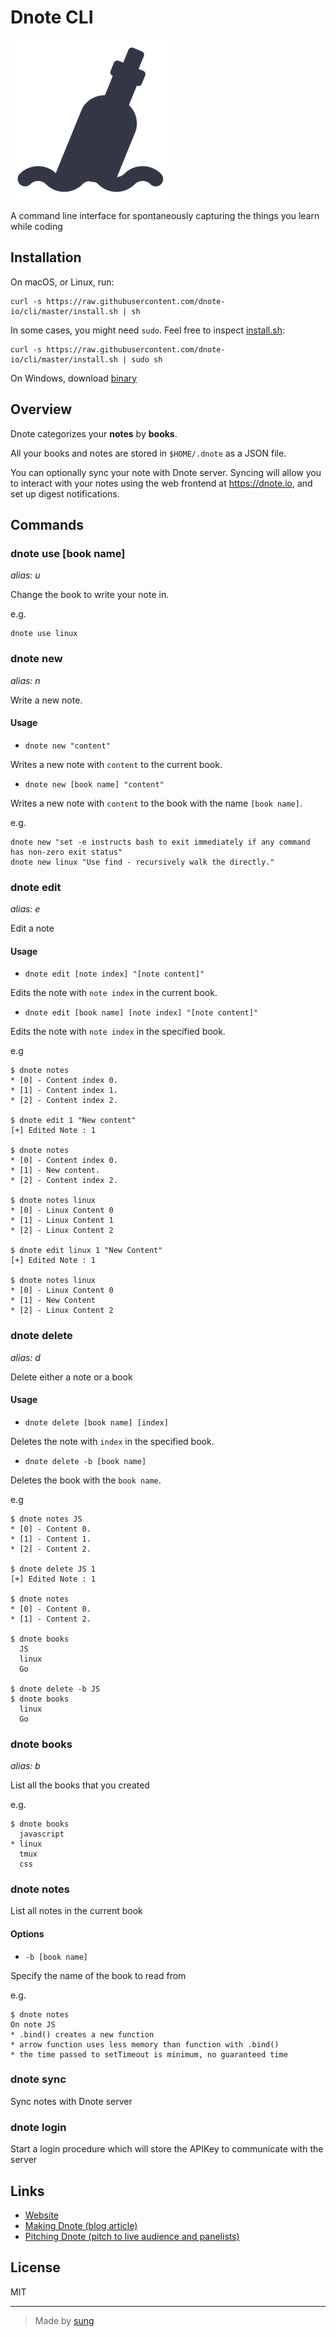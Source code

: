 # Dnote CLI

![Dnote](assets/main.png)

A command line interface for spontaneously capturing the things you learn while coding

## Installation

On macOS, or Linux, run:

    curl -s https://raw.githubusercontent.com/dnote-io/cli/master/install.sh | sh

In some cases, you might need `sudo`. Feel free to inspect [install.sh](https://github.com/dnote-io/cli/blob/master/install.sh):

    curl -s https://raw.githubusercontent.com/dnote-io/cli/master/install.sh | sudo sh

On Windows, download [binary](https://github.com/dnote-io/cli/releases)

## Overview

Dnote categorizes your **notes** by **books**.

All your books and notes are stored in `$HOME/.dnote` as a JSON file.

You can optionally sync your note with Dnote server. Syncing will allow you to interact with your notes using the web frontend at https://dnote.io, and set up digest notifications.

## Commands

### dnote use [book name]
*alias: u*

Change the book to write your note in.

e.g.

    dnote use linux

### dnote new
*alias: n*

Write a new note.

#### Usage

* `dnote new "content"`

Writes a new note with `content` to the current book.

* `dnote new [book name] "content"`

Writes a new note with `content` to the book with the name `[book name]`.


e.g.

    dnote new "set -e instructs bash to exit immediately if any command has non-zero exit status"
    dnote new linux "Use find - recursively walk the directly."

### dnote edit
*alias: e*

Edit a note

#### Usage

* `dnote edit [note index] "[note content]"`

Edits the note with `note index` in the current book.

* `dnote edit [book name] [note index] "[note content]"`

Edits the note with `note index` in the specified book.

e.g

    $ dnote notes
    * [0] - Content index 0.
    * [1] - Content index 1.
    * [2] - Content index 2.

    $ dnote edit 1 "New content"
    [+] Edited Note : 1

    $ dnote notes
    * [0] - Content index 0.
    * [1] - New content.
    * [2] - Content index 2.

    $ dnote notes linux
    * [0] - Linux Content 0
    * [1] - Linux Content 1
    * [2] - Linux Content 2

    $ dnote edit linux 1 "New Content"
    [+] Edited Note : 1

    $ dnote notes linux
    * [0] - Linux Content 0
    * [1] - New Content
    * [2] - Linux Content 2

### dnote delete
*alias: d*

Delete either a note or a book

#### Usage

* `dnote delete [book name] [index]`

Deletes the note with `index` in the specified book.

* `dnote delete -b [book name]`

Deletes the book with the `book name`.

e.g

    $ dnote notes JS
    * [0] - Content 0.
    * [1] - Content 1.
    * [2] - Content 2.

    $ dnote delete JS 1
    [+] Edited Note : 1

    $ dnote notes
    * [0] - Content 0.
    * [1] - Content 2.

    $ dnote books
      JS
      linux
      Go

    $ dnote delete -b JS
    $ dnote books
      linux
      Go


### dnote books
*alias: b*

List all the books that you created

e.g.

    $ dnote books
      javascript
    * linux
      tmux
      css

### dnote notes

List all notes in the current book

#### Options

* `-b [book name]`

Specify the name of the book to read from

e.g.

    $ dnote notes
    On note JS
    * .bind() creates a new function
    * arrow function uses less memory than function with .bind()
    * the time passed to setTimeout is minimum, no guaranteed time

### dnote sync

Sync notes with Dnote server

### dnote login

Start a login procedure which will store the APIKey to communicate with the server

## Links

* [Website](https://dnote.io)
* [Making Dnote (blog article)](https://sungwoncho.io/making-dnote/)
* [Pitching Dnote (pitch to live audience and panelists)](https://sungwoncho.io/pitching-dnote/)

## License

MIT

-------

> Made by [sung](https://sungwoncho.io)

